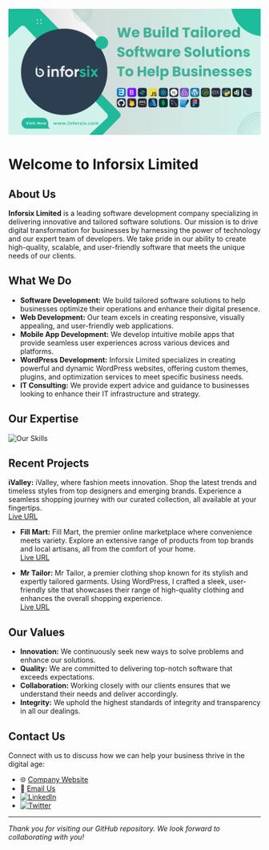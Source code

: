 ![Inforsix Limited Banner](https://github.com/inforsix/inforsix/blob/main/Assets/inforsix.png?raw=true) 

# Welcome to Inforsix Limited

## About Us
**Inforsix Limited** is a leading software development company specializing in delivering innovative and tailored software solutions. Our mission is to drive digital transformation for businesses by harnessing the power of technology and our expert team of developers. We take pride in our ability to create high-quality, scalable, and user-friendly software that meets the unique needs of our clients.

## What We Do
- **Software Development:** We build tailored software solutions to help businesses optimize their operations and enhance their digital presence.
- **Web Development:** Our team excels in creating responsive, visually appealing, and user-friendly web applications.
- **Mobile App Development:** We develop intuitive mobile apps that provide seamless user experiences across various devices and platforms.
- **WordPress Development:** Inforsix Limited specializes in creating powerful and dynamic WordPress websites, offering custom themes, plugins, and optimization services to meet specific business needs.
- **IT Consulting:** We provide expert advice and guidance to businesses looking to enhance their IT infrastructure and strategy.

## Our Expertise

![Our Skills](https://skillicons.dev/icons?i=html,css,bootstrap,tailwind,js,react,nextjs,redux,wordpress,nodejs,express,python,django,flask,java,flutter,github,firebase,aws,azure,mongodb,mysql,sqlite,figma)


## Recent Projects
**iValley:** iValley, where fashion meets innovation. Shop the latest trends and timeless styles from top designers and emerging brands. Experience a seamless shopping journey with our curated collection, all available at your fingertips.  
  [Live URL](https://ivalley.inforsix.com/)

- **Fill Mart:** Fill Mart, the premier online marketplace where convenience meets variety. Explore an extensive range of products from top brands and local artisans, all from the comfort of your home.  
  [Live URL](https://fillmart.inforsix.com/)

- **Mr Tailor:** Mr Tailor, a premier clothing shop known for its stylish and expertly tailored garments. Using WordPress, I crafted a sleek, user-friendly site that showcases their range of high-quality clothing and enhances the overall shopping experience.  
  [Live URL](https://tailor.inforsix.com/)

## Our Values
- **Innovation:** We continuously seek new ways to solve problems and enhance our solutions.
- **Quality:** We are committed to delivering top-notch software that exceeds expectations.
- **Collaboration:** Working closely with our clients ensures that we understand their needs and deliver accordingly.
- **Integrity:** We uphold the highest standards of integrity and transparency in all our dealings.

## Contact Us

Connect with us to discuss how we can help your business thrive in the digital age:

- 🌐 [Company Website](https://www.inforsix.com)
- 📧 [Email Us](mailto:info@inforsix.com)
- [<img src='https://upload.wikimedia.org/wikipedia/commons/thumb/c/ca/LinkedIn_logo_initials.png/640px-LinkedIn_logo_initials.png' alt='LinkedIn' height='40'>](https://www.linkedin.com/company/inforsix-limited)
- [<img src='https://upload.wikimedia.org/wikipedia/commons/thumb/b/b7/X_logo.jpg/1200px-X_logo.jpg' alt='Twitter' height='40'>](https://x.com/inforsix)


---

*Thank you for visiting our GitHub repository. We look forward to collaborating with you!*
